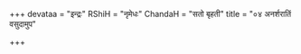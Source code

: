 +++
devataa = "इन्द्रः"
RShiH = "नृमेधः"
ChandaH = "सतो बृहती"
title = "०४ अनर्शरातिं वसुदामुप"

+++
